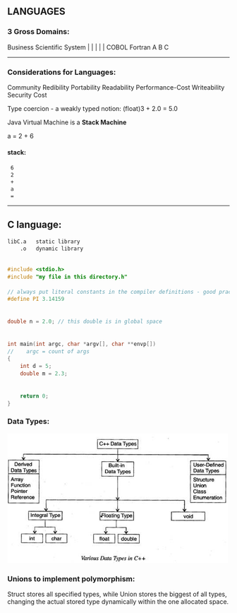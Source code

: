 ## LANGUAGES


### 3 Gross Domains:
Business	Scientific	System
    |                |           | | |
  COBOL           Fortran        A B C


-----------------------------
### Considerations for Languages:
Community               Redibility
Portability             Readability
Performance-Cost        Writeability
                        Security
                        Cost


Type coercion - a weakly typed notion:
(float)3 + 2.0 = 5.0


Java Virtual Machine is a **Stack Machine**

 a = 2 + 6

#### stack:

     6
     2
     +
     a
     =

---


## C language:

    libC.a   static library
        .o   dynamic library


```C

#include <stdio.h>
#include "my file in this directory.h"

// always put literal constants in the compiler definitions - good practice:
#define PI 3.14159


double n = 2.0; // this double is in global space


int main(int argc, char *argv[], char **envp[])
//    argc = count of args      
{
    int d = 5;
    double m = 2.3;
    
    
    return 0;
}

```


### Data Types:
![C Data Types Table](Various-Data-Type-in-C.jpg)


### Unions to implement polymorphism:
Struct stores all specified types, 
while Union stores the biggest of all types, changing the actual stored 
type dynamically within the one allocated space.



